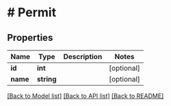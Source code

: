 # # Permit

## Properties

| Name     | Type       | Description | Notes      |
| -------- | ---------- | ----------- | ---------- |
| **id**   | **int**    |             | [optional] |
| **name** | **string** |             | [optional] |

[[Back to Model list]](../../README.md#models) [[Back to API list]](../../README.md#endpoints) [[Back to README]](../../README.md)
